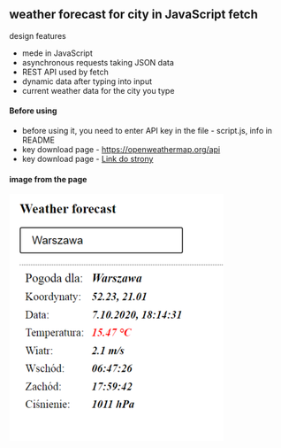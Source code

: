 ## weather forecast for city in JavaScript fetch

design features

* mede in JavaScript
* asynchronous requests taking JSON data
* REST API used by fetch
* dynamic data after typing into input
* current weather data for the city you type

#### Before using
* before using it, you need to enter API key in the file - script.js, info in README
* key download page - https://openweathermap.org/api
* key download page - [Link do strony](https://openweathermap.org/api "link to API key")

#### image from the page

<img src="screen.png" alt="weather" max-width="100%" />







